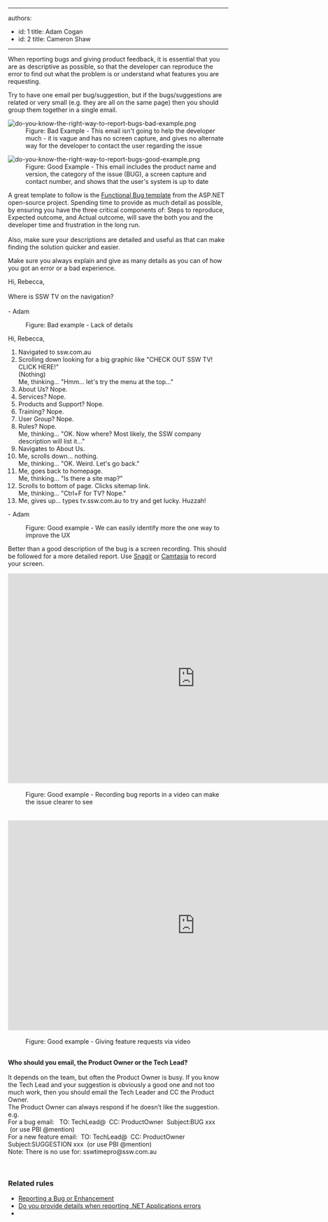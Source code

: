

---
authors:
  - id: 1
    title: Adam Cogan
  - id: 2
    title: Cameron Shaw
---




<span class='intro'> <p class="ssw15-rteElement-P">​​​​​​​When reporting bugs and giving product feedback, it is essential that you are as descriptive as possible, so that the developer can reproduce the error to find out what the problem is&#160;or understand what features you are requesting.<br></p><div><p class="ssw15-rteElement-P">Try to have one email per bug​/suggestion, but if the bugs/suggestions&#160;are related or very small&#160;(e.g. they are all on the same page) then you should group them&#160;together in a single email.​<br></p></div> </span>

<dl class="badImage"><dt> <img src="/SiteAssets/do-you-know-the-right-way-to-report-bugs/do-you-know-the-right-way-to-report-bugs-bad-example.png" alt="do-you-know-the-right-way-to-report-bugs-bad-example.png" /> <br>
   </dt><dd>Figure&#58; Bad Example - This email isn't going to help the developer much - it is vague and has no screen capture, and gives no alternate way for the developer to contact the user regarding the issue</dd></dl><dl class="goodImage"><dt> <img src="/SiteAssets/do-you-know-the-right-way-to-report-bugs/do-you-know-the-right-way-to-report-bugs-good-example.png" alt="do-you-know-the-right-way-to-report-bugs-good-example.png" /> <br>
   </dt><dd>Figure&#58;&#160;Good Example - This email includes the product name and version, the category of the issue (BUG), a screen capture and contact number, and shows that the user's system is up to date<br></dd>
</dl><div><div aria-labelledby="ctl00_PlaceHolderMain_ContentTop_label" style="display&#58;inline;"><div>A great template to follow&#160;is the <a href="https&#58;//github.com/aspnet/Home/wiki/Functional-bug-template">Functional Bug template</a>&#160;from the ASP.NET open-source project. Spending time to provide as much detail as possible, by ensuring you have the three critical components of&#58; Steps to reproduce, Expected outcome, and Actual outcome, will save the both you and the developer time and frustration in the long run. <br>​<br></div>Also, make sure your descriptions are detailed and useful as that can make finding the solution quicker and easier.<br></div></div><div><div aria-labelledby="ctl00_PlaceHolderMain_Content_label" style="display&#58;inline;"><p>Make sure you always explain and give as many details as you can of how you got an error or a bad experience.</p><dl class="badImage"><dt><div class="greyBox"><p>Hi, Rebecca, <br>
               <br>Where is SSW TV&#160;on the navigation?<br><br>- Adam &#160;<br></p></div></dt><dd>Figure&#58; Bad example - Lack of details</dd></dl><dl class="goodImage"><dt><div class="greyBox"><p>Hi, Rebecca,<br></p><ol><li>Navigated to ssw.com.au</li><li>Scrolling down looking for a big graphic like &quot;CHECK OUT SSW TV! CLICK HERE!&quot;<br>(Nothing)<br>Me, thinking… &quot;Hmm… let's try the menu at the top...&quot;</li><li>About Us? Nope.</li><li>Services? Nope.<br></li><li>Products and Support? Nope.</li><li>Training? Nope.</li><li>User Group? Nope.</li><li>Rules? Nope.<br>Me, thinking... &quot;OK. Now where? Most likely, the SSW company description will list it...&quot;</li><li>Navigates to About Us.</li><li>Me, scrolls down… nothing.<br>Me, thinking... &quot;OK. Weird. Let's go back.&quot;</li><li>Me, goes back to homepage.<br>Me, thinking… &quot;Is there a site map?&quot;</li><li>Scrolls to bottom of page. Clicks sitemap link.<br>Me, thinking... &quot;Ctrl+F for TV? Nope.&quot;</li><li>Me, gives up… types tv.ssw.com.au to try and get lucky. Huzzah!</li></ol><p>- Adam <br></p></div></dt><dd>Figure&#58; Good example - We can easily identify more the one way to improve the UX</dd></dl><p>Better than a good description of the bug is a screen recording. This should be followed for a more detailed report. Use <a href="http&#58;//www.techsmith.com/snagit.html" target="_blank">Snagit</a>&#160;or <a href="/_layouts/15/FIXUPREDIRECT.ASPX?WebId=3dfc0e07-e23a-4cbb-aac2-e778b71166a2&amp;TermSetId=07da3ddf-0924-4cd2-a6d4-a4809ae20160&amp;TermId=84dca81b-9cc2-4b6a-a237-948304131b54">Camtasia​</a>&#160;to record your screen.</p><div class="ms-rtestate-read ms-rte-embedcode ms-rte-embedil ms-rtestate-notify" unselectable="on">
         <iframe width="853" height="480" src="https&#58;//www.youtube.com/embed/y9vsGY1hYN0" frameborder="0"></iframe>&#160;</div><dd class="ssw15-rteElement-FigureGood">Figure&#58; Good example - Recording bug reports in a video can make the issue clearer to see<br><br><br></dd><div class="ms-rtestate-read ms-rte-embedcode ms-rte-embedil ms-rtestate-notify">
         <iframe width="853" height="480" src="https&#58;//www.youtube.com/embed/VDZSfHJ7GNU" frameborder="0"></iframe>&#160;</div><dd class="ssw15-rteElement-FigureGood">Figure&#58; Good example - Giving feature requests via video<br>​<br></dd></div></div><p class="ssw15-rteElement-GreyBox"><b>Who should you email, the Product Owner or the Tech Lead?<br></b><br>It depends on the team, but often the Product Owner is busy. If you know the Tech Lead and your suggestion is obviously a good one and not too much work, then you should email the Tech Leader and CC the Product Owner.<br>The Product Owner can always respond if he doesn’t like the suggestion.​<br>e.g.<br>For a bug email&#58;&#160;&#160;&#160;TO&#58; TechLead@&#160;&#160;CC&#58; ProductOwner&#160;&#160;Subject&#58;BUG xxx&#160; &#160;(or use PBI @mention)​<br>For a new feature email&#58;&#160;&#160;TO&#58; TechLead@&#160; CC&#58; ProductOwner&#160; Subject&#58;SUGGESTION xxx&#160; (or use PBI @mention)<br>​Note&#58; There is no use for&#58; sswtimepro@ssw.com.au​<br></p><br><p></p><p></p><p></p><h3>Related rules<br></h3><ul><li>
      <a href="http&#58;//www.ssw.com.au/ssw/Standards/Support/bugreportorenhancement.aspx">Reporting a Bug or Enhancement</a>&#160;</li><li>
      <a href="/_layouts/15/FIXUPREDIRECT.ASPX?WebId=3dfc0e07-e23a-4cbb-aac2-e778b71166a2&amp;TermSetId=07da3ddf-0924-4cd2-a6d4-a4809ae20160&amp;TermId=7cfe44b8-9635-49d9-a908-198a0ea85dc4">Do you provide details when reporting .NET Applications errors </a></li><li></li></ul>


